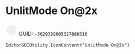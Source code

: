 # UnlitMode On@2x
![](/img/UnlitMode%20On@2x.png)
GUID: `-3629388605327880316`
```
EditorGUIUtility.IconContent("UnlitMode On@2x")
```
